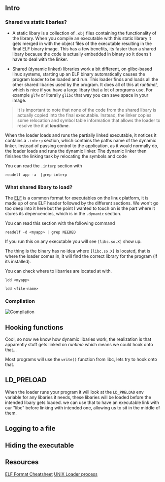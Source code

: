 ## Intro
### Shared vs static libaries?

- A static libary is a collection of `.obj` files containing the functionality of the library.
When you compile an executable with this static library it gets merged in with the object files of the executable resulting in the final ELF binary image.
This has a few benefits, its faster than a shared libary because the code is actually embedded in binary so it doens't have to deal with the linker.

- Shared (dynamic linked) libraries work a bit different, on glibc-based linux systems, starting up an ELF binary automatically causes the program loader to be loaded and run. This loader finds and loads all the other shared libaries used by the program.
It does all of this at *runtime!*, which is nice if you have a large libary that a lot of programs use. For example `glfw` or literally `glibc` that way you can save space in your image.
> It is important to note that none of the code from the shared libary is actually copied into the final executable. Instead, the linker copies some relocation and symbol table information that allows the loader to resolve the it at ***loadtime***.

When the loader loads and runs the partially linked executable, it notices it contains a `.interp` section, which contains the paths name of the dynamic linker. Instead of passing control to the application, as it would normally do, the loader loads and runs the dynamic linker. The dynamic linker then finishes the linking task by relocating the symbols and code 

You can read the `.interp` section with
```
readelf app -a  |grep interp
```



### What shared libary to load?
The [ELF](https://en.wikipedia.org/wiki/Executable_and_Linkable_Format) is a common format for executables on the linux platform, it is made up of one ELF header followed by the different sections.
We won't go too deep into it here but the point I wanted to touch on is the part where it stores its depencencies, which is in the `.dynamic` section.

You can read this section with the following command
```
readelf -d <myapp> | grep NEEDED
```
If you run this on any executable you will see `[libc.so.X]` show up.

The thing is the binary has no idea where `[libc.so.X]` is located, that is where the loader comes in, it will find the correct library for the program (if its installed).

You can check where to libarries are located at with.
```
ldd <myapp>
```


```
ldd <file-name>
```

### Compilation
![Compilation](https://i.imgur.com/LNddTmk.png)



## Hooking functions
Cool, so now we know how dynamic libaries work, the realization is that apparently stuff gets linked on *runtime* which means we could hook onto that... 

Most programs will use the `write()` function from libc, lets try to hook onto that.


## LD_PRELOAD
When the loader runs your program it will look at the `LD_PRELOAD` env variable for any libaries it needs, these libaries will be loaded before the intended libary gets loaded. we can use that to have an executable link with our "libc" before linking with intended one, allowing us to sit in the middle of them.



## Logging to a file


## Hiding the executable





## Resources
[ELF Format Cheatsheet](https://gist.github.com/x0nu11byt3/bcb35c3de461e5fb66173071a2379779)
[UNIX Loader process](https://unix.stackexchange.com/a/50346)
